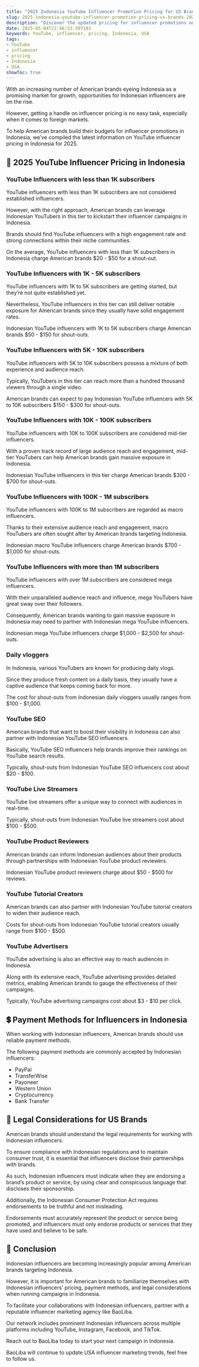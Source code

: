 ```yaml
---
title: "2025 Indonesia YouTube Influencer Promotion Pricing for US Brands"
slug: 2025-indonesia-youtube-influencer-promotion-pricing-us-brands-2025-05-04
description: "Discover the updated pricing for influencer promotions on YouTube in Indonesia for 2025. Learn how to budget for your next marketing campaign."
date: 2025-05-04T22:46:53.597183
keywords: YouTube, influencer, pricing, Indonesia, USA
tags:
- YouTube
- influencer
- pricing
- Indonesia
- USA
showToc: true
---
```


With an increasing number of American brands eyeing Indonesia as a promising market for growth, opportunities for Indonesian influencers are on the rise.

However, getting a handle on influencer pricing is no easy task, especially when it comes to foreign markets. 

To help American brands build their budgets for influencer promotions in Indonesia, we’ve compiled the latest information on YouTube influencer pricing in Indonesia for 2025.


## 🤑 2025 YouTube Influencer Pricing in Indonesia

### YouTube Influencers with less than 1K subscribers
YouTube influencers with less than 1K subscribers are not considered established influencers. 

However, with the right approach, American brands can leverage Indonesian YouTubers in this tier to kickstart their influencer campaigns in Indonesia. 

Brands should find YouTube influencers with a high engagement rate and strong connections within their niche communities. 

On the average, YouTube influencers with less than 1K subscribers in Indonesia charge American brands $20 - $50 for a shout-out. 

### YouTube Influencers with 1K - 5K subscribers
YouTube influencers with 1K to 5K subscribers are getting started, but they’re not quite established yet.  

Nevertheless, YouTube influencers in this tier can still deliver notable exposure for American brands since they usually have solid engagement rates. 

Indonesian YouTube influencers with 1K to 5K subscribers charge American brands $50 - $150 for shout-outs.

### YouTube Influencers with 5K - 10K subscribers
YouTube influencers with 5K to 10K subscribers possess a mixture of both experience and audience reach. 

Typically, YouTubers in this tier can reach more than a hundred thousand viewers through a single video.

American brands can expect to pay Indonesian YouTube influencers with 5K to 10K subscribers $150 - $300 for shout-outs. 


### YouTube Influencers with 10K - 100K subscribers
YouTube influencers with 10K to 100K subscribers are considered mid-tier influencers. 

With a proven track record of large audience reach and engagement, mid-tier YouTubers can help American brands gain massive exposure in Indonesia.

Indonesian YouTube influencers in this tier charge American brands $300 - $700 for shout-outs.


### YouTube Influencers with 100K - 1M subscribers
YouTube influencers with 100K to 1M subscribers are regarded as macro influencers. 

Thanks to their extensive audience reach and engagement, macro YouTubers are often sought after by American brands targeting Indonesia.

Indonesian macro YouTube influencers charge American brands $700 - $1,000 for shout-outs.


### YouTube Influencers with more than 1M subscribers
YouTube influencers with over 1M subscribers are considered mega influencers. 

With their unparalleled audience reach and influence, mega YouTubers have great sway over their followers. 

Consequently, American brands wanting to gain massive exposure in Indonesia may need to partner with Indonesian mega YouTube influencers. 

Indonesian mega YouTube influencers charge $1,000 - $2,500 for shout-outs.

### Daily vloggers
In Indonesia, various YouTubers are known for producing daily vlogs. 

Since they produce fresh content on a daily basis, they usually have a captive audience that keeps coming back for more. 

The cost for shout-outs from Indonesian daily vloggers usually ranges from $100 - $1,000.

### YouTube SEO
American brands that want to boost their visibility in Indonesia can also partner with Indonesian YouTube SEO influencers. 

Basically, YouTube SEO influencers help brands improve their rankings on YouTube search results. 

Typically, shout-outs from Indonesian YouTube SEO influencers cost about $20 - $100. 

### YouTube Live Streamers
YouTube live streamers offer a unique way to connect with audiences in real-time. 

Typically, shout-outs from Indonesian YouTube live streamers cost about $100 - $500.

### YouTube Product Reviewers
American brands can inform Indonesian audiences about their products through partnerships with Indonesian YouTube product reviewers. 

Indonesian YouTube product reviewers charge about $50 - $500 for reviews.

### YouTube Tutorial Creators
American brands can also partner with Indonesian YouTube tutorial creators to widen their audience reach. 

Costs for shout-outs from Indonesian YouTube tutorial creators usually range from $100 - $500.

### YouTube Advertisers
YouTube advertising is also an effective way to reach audiences in Indonesia.

Along with its extensive reach, YouTube advertising provides detailed metrics, enabling American brands to gauge the effectiveness of their campaigns.

Typically, YouTube advertising campaigns cost about $3 - $10 per click.

## 💲 Payment Methods for Influencers in Indonesia
When working with Indonesian influencers, American brands should use reliable payment methods. 

The following payment methods are commonly accepted by Indonesian influencers:

- PayPal
- TransferWise
- Payoneer
- Western Union 
- Cryptocurrency
- Bank Transfer

## 🔗 Legal Considerations for US Brands
American brands should understand the legal requirements for working with Indonesian influencers. 

To ensure compliance with Indonesian regulations and to maintain consumer trust, it is essential that influencers disclose their partnerships with brands. 

As such, Indonesian influencers must indicate when they are endorsing a brand’s product or service, by using clear and conspicuous language that discloses their sponsorship. 

Additionally, the Indonesian Consumer Protection Act requires endorsements to be truthful and not misleading. 

Endorsements must accurately represent the product or service being promoted, and influencers must only endorse products or services that they have used and believe to be safe.

## 🏁 Conclusion
Indonesian influencers are becoming increasingly popular among American brands targeting Indonesia. 

However, it is important for American brands to familiarize themselves with Indonesian influencers’ pricing, payment methods, and legal considerations when running campaigns in Indonesia. 

To facilitate your collaborations with Indonesian influencers, partner with a reputable influencer marketing agency like BaoLiba. 

Our network includes prominent Indonesian influencers across multiple platforms including YouTube, Instagram, Facebook, and TikTok. 

Reach out to BaoLiba today to start your next campaign in Indonesia. 

BaoLiba will continue to update USA influencer marketing trends, feel free to follow us.